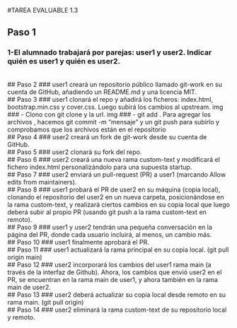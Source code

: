 #TAREA EVALUABLE 1.3
## Paso 1
### 1-El alumnado trabajará por parejas: user1 y user2. Indicar quién es user1 y quién es user2.
<br>
## Paso 2
### user1 creará un repositorio público llamado git-work en su cuenta de GitHub, añadiendo un README.md y una licencia MIT.
<br>
## Paso 3
### user1 clonará el repo y añadirá los ficheros: index.html, bootstrap.min.css y cover.css. Luego subirá los cambios al upstream.
img
### - Clono con git clone y la url.
img
### - git add . Para agregar los archivos , hacemos git commit -m “mensaje” y un git push para subirlo y comprobamos que los archivos están en el repositorio
<br>
## Paso 4
### user2 creará un fork de git-work desde su cuenta de GitHub.
<br>
## Paso 5
### user2 clonará su fork del repo.
<br>
## Paso 6
### user2 creará una nueva rama custom-text y modificará el fichero index.html personalizándolo para una supuesta startup.
<br>
## Paso 7
### user2 enviará un pull-request (PR) a user1 (marcando Allow edits from maintainers).
<br>
## Paso 8
### user1 probará el PR de user2 en su máquina (copia local), clonando el repositorio del user2 en un nueva carpeta, posicionándose en la rama custom-text, y realizará ciertos cambios en su copia local que luego deberá subir al propio PR (usando git push a la rama custom-text en remoto).
<br>
## Paso 9
### user1 y user2 tendrán una pequeña conversación en la página del PR, donde cada usuario incluirá, al menos, un cambio más.
<br>
## Paso 10
### user1 finalmente aprobará el PR.
<br>
## Paso 11
### user1 actualizará la rama principal en su copia local. (git pull origin main)
<br>
## Paso 12
### user2 incorporará los cambios del user1 rama main (a través de la interfaz de Github). Ahora, los cambios que envió user2 en el PR, se encuentran en la rama main de user1, y ahora también en la rama main de user2.
<br>
## Paso 13
### user2 deberá actualizar su copia local desde remoto en su rama main. (git pull origin)
<br>
## Paso 14
### user2 eliminará la rama custom-text de su repositorio local y remoto.
